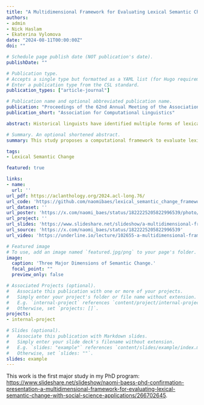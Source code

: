 ```yaml
---
title: "A Multidimensional Framework for Evaluating Lexical Semantic Change with Social Science Applications"
authors:
- admin
- Nick Haslam
- Ekaterina Vylomova
date: "2024-08-11T00:00:00Z"
doi: ""

# Schedule page publish date (NOT publication's date).
publishDate: ""

# Publication type.
# Accepts a single type but formatted as a YAML list (for Hugo requirements).
# Enter a publication type from the CSL standard.
publication_types: ["article-journal"]

# Publication name and optional abbreviated publication name.
publication: "Proceedings of the 62nd Annual Meeting of the Association for Computational Linguistics (Volume 1: Long Papers)"
publication_short: "Association for Computational Linguistics"

abstract: Historical linguists have identified multiple forms of lexical semantic change. We present a three-dimensional framework for integrating these forms and a unified computational methodology for evaluating them concurrently. The dimensions represent increases or decreases in semantic 1) sentiment (valence of a target word’s collocates), 2) intensity (emotional arousal of collocates or the frequency of intensifiers), and 3) breadth (diversity of contexts in which the target word appears). These dimensions can be complemented by evaluation of shifts in the frequency of the target words and the thematic content of its collocates. This framework enables lexical semantic change to be mapped economically and systematically and has applications in computational social science. We present an illustrative analysis of semantic shifts in mental health and mental illness in two corpora, demonstrating patterns of semantic change that illuminate contemporary concerns about pathologization, stigma, and concept creep.

# Summary. An optional shortened abstract.
summary: This study proposes a computational framework to evaluate lexical semantic change in a way that economically integrates forms identified by historical linguists and uses it to analyze semantic shifts in mental health and mental illness.

tags:
- Lexical Semantic Change

featured: true

links:
- name: 
  url: ''
url_pdf: https://aclanthology.org/2024.acl-long.76/
url_code: 'https://github.com/naomibaes/lexical_semantic_change_framework'
url_dataset: ''
url_poster: 'https://x.com/naomi_baes/status/1822225205822996539/photo/1'
url_project: ''
url_slides: 'https://www.slideshare.net/slideshow/a-multidimensional-framework-for-evaluating-lexical-semantic-change-with-social-science-applications/270910049'
url_source: 'https://x.com/naomi_baes/status/1822225205822996539'
url_video: 'https://underline.io/lecture/102655-a-multidimensional-framework-for-evaluating-lexical-semantic-change-with-social-science-applications '

# Featured image
# To use, add an image named `featured.jpg/png` to your page's folder. 
image:
  caption: 'Three Major Dimensions of Semantic Change.'
  focal_point: ""
  preview_only: false

# Associated Projects (optional).
#   Associate this publication with one or more of your projects.
#   Simply enter your project's folder or file name without extension.
#   E.g. `internal-project` references `content/project/internal-project/index.md`.
#   Otherwise, set `projects: []`.
projects:
- internal-project

# Slides (optional).
#   Associate this publication with Markdown slides.
#   Simply enter your slide deck's filename without extension.
#   E.g. `slides: "example"` references `content/slides/example/index.md`.
#   Otherwise, set `slides: ""`.
slides: example
---
```


This work is the first major study in my PhD program: https://www.slideshare.net/slideshow/naomi-baess-phd-confirmation-presentation-a-multidimensional-framework-for-evaluating-lexical-semantic-change-with-social-science-applications/266702645.

